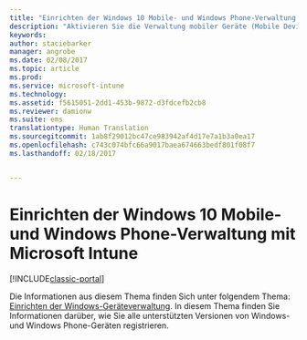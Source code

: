 ```yaml
---
title: "Einrichten der Windows 10 Mobile- und Windows Phone-Verwaltung | Microsoft-Dokumentation"
description: "Aktivieren Sie die Verwaltung mobiler Geräte (Mobile Device Management, MDM) für Windows 10 Mobile- oder Windows Phone-Geräte mit Microsoft Intune."
keywords: 
author: staciebarker
manager: angrobe
ms.date: 02/08/2017
ms.topic: article
ms.prod: 
ms.service: microsoft-intune
ms.technology: 
ms.assetid: f5615051-2dd1-453b-9872-d3fdcefb2cb8
ms.reviewer: damionw
ms.suite: ems
translationtype: Human Translation
ms.sourcegitcommit: 1ab8f29012bc47ce983942af4d17e7a1b3a0ea17
ms.openlocfilehash: c743c074bfc66a9017baea674663bedf801f08f7
ms.lasthandoff: 02/18/2017


---
```



# <a name="set-up-windows-phone-and-windows-10-mobile-management-with-microsoft-intune"></a>Einrichten der Windows 10 Mobile- und Windows Phone-Verwaltung mit Microsoft Intune

[!INCLUDE[classic-portal](../includes/classic-portal.md)]

Die Informationen aus diesem Thema finden Sich unter folgendem Thema: [Einrichten der Windows-Geräteverwaltung](set-up-windows-device-management-with-microsoft-intune.md). In diesem Thema finden Sie Informationen darüber, wie Sie alle unterstützten Versionen von Windows- und Windows Phone-Geräten registrieren.
